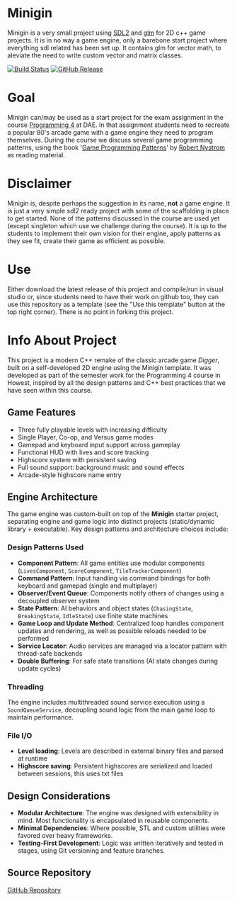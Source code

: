 # Minigin

Minigin is a very small project using [SDL2](https://www.libsdl.org/) and [glm](https://github.com/g-truc/glm) for 2D c++ game projects. It is in no way a game engine, only a barebone start project where everything sdl related has been set up. It contains glm for vector math, to aleviate the need to write custom vector and matrix classes.

[![Build Status](https://github.com/avadae/minigin/actions/workflows/msbuild.yml/badge.svg)](https://github.com/avadae/msbuild/actions)
[![GitHub Release](https://img.shields.io/github/v/release/avadae/minigin?logo=github&sort=semver)](https://github.com/avadae/minigin/releases/latest)

# Goal

Minigin can/may be used as a start project for the exam assignment in the course [Programming 4](https://youtu.be/j96Oh6vzhmg) at DAE. In that assignment students need to recreate a popular 80's arcade game with a game engine they need to program themselves. During the course we discuss several game programming patterns, using the book '[Game Programming Patterns](https://gameprogrammingpatterns.com/)' by [Robert Nystrom](https://github.com/munificent) as reading material. 

# Disclaimer

Minigin is, despite perhaps the suggestion in its name, **not** a game engine. It is just a very simple sdl2 ready project with some of the scaffolding in place to get started. None of the patterns discussed in the course are used yet (except singleton which use we challenge during the course). It is up to the students to implement their own vision for their engine, apply patterns as they see fit, create their game as efficient as possible.

# Use

Either download the latest release of this project and compile/run in visual studio or, since students need to have their work on github too, they can use this repository as a template (see the "Use this template" button at the top right corner). There is no point in forking this project.

# Info About Project
This project is a modern C++ remake of the classic arcade game *Digger*, built on a self-developed 2D engine using the Minigin template. It was developed as part of the semester work for the Programming 4 course in Howest, inspired by all the design patterns and C++ best practices that we have seen within this course.

## Game Features
- Three fully playable levels with increasing difficulty
- Single Player, Co-op, and Versus game modes
- Gamepad and keyboard input support across gameplay
- Functional HUD with lives and score tracking
- Highscore system with persistent saving
- Full sound support: background music and sound effects
- Arcade-style highscore name entry

## Engine Architecture

The game engine was custom-built on top of the **Minigin** starter project, separating engine and game logic into distinct projects (static/dynamic library + executable). Key design patterns and architecture choices include:

### Design Patterns Used
- **Component Pattern**: All game entities use modular components (`LivesComponent`, `ScoreComponent`, `TileTrackerComponent`)
- **Command Pattern**: Input handling via command bindings for both keyboard and gamepad (single and multiplayer)
- **Observer/Event Queue**: Components notify others of changes using a decoupled observer system
- **State Pattern**: AI behaviors and object states (`ChasingState`, `BreakingState`, `IdleState`) use finite state machines
- **Game Loop and Update Method**: Centralized loop handles component updates and rendering, as well as possible reloads needed to be performed
- **Service Locator**: Audio services are managed via a locator pattern with thread-safe backends
- **Double Buffering**: For safe state transitions (AI state changes during update cycles)

### Threading
The engine includes multithreaded sound service execution using a `SoundQueueService`, decoupling sound logic from the main game loop to maintain performance.

### File I/O
- **Level loading**: Levels are described in external binary files and parsed at runtime
- **Highscore saving**: Persistent highscores are serialized and loaded between sessions, this uses txt files

## Design Considerations

- **Modular Architecture**: The engine was designed with extensibility in mind. Most functionality is encapsulated in reusable components.
- **Minimal Dependencies**: Where possible, STL and custom utilities were favored over heavy frameworks.
- **Testing-First Development**: Logic was written iteratively and tested in stages, using Git versioning and feature branches.

## Source Repository

[GitHub Repository](https://github.com/MikhailLukach/ExamProjectProgramming4)  